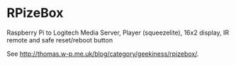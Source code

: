 RPizeBox
========

Raspberry Pi to Logitech Media Server, Player (squeezelite), 16x2 display, IR remote and safe reset/reboot button

See <a href="http://thomas.w-p.me.uk/blog/category/geekiness/rpizebox/">http://thomas.w-p.me.uk/blog/category/geekiness/rpizebox/</a>.
